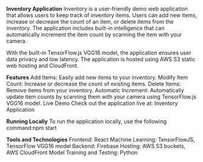 **Inventory Application**
Inventory is a user-friendly demo web application that allows users to keep track of inventory items. Users can add new items, increase or decrease the count of an item, or delete items from the inventory. The application includes built-in intelligence that can automatically increment the item count by scanning the item with your camera.

With the built-in TensorFlow.js VGG16 model, the application ensures user data privacy and low latency. The application is hosted using AWS S3 static web hosting and CloudFront.

**Features**
Add Items: Easily add new items to your inventory.
Modify Item Count: Increase or decrease the count of existing items.
Delete Items: Remove items from your inventory.
Automatic Increment: Automatically update item counts by scanning them with your camera using TensorFlow.js VGG16 model.
Live Demo
Check out the application live at: Inventory Application

**Running Locally**
To run the application locally, use the following command:npm start

**Tools and Technologies**
Frontend: React
Machine Learning: TensorFlowJS, TensorFlow VGG16 model
Backend: Firebase
Hosting: AWS S3 buckets, AWS CloudFront
Model Training and Testing: Python

